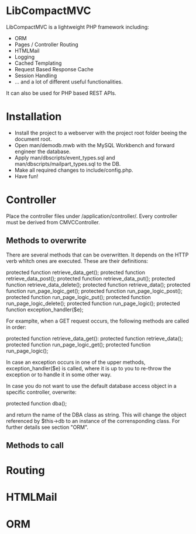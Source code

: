 LibCompactMVC
=============

LibCompactMVC is a lightweight PHP framework including:

- ORM
- Pages / Controller Routing
- HTMLMail
- Logging
- Cached Templating
- Request Based Response Cache
- Session Handling
- ... and a lot of different useful functionalities.

It can also be used for PHP based REST APIs.

Installation
============

- Install the project to a webserver with the project root folder beeing the
  document root.
- Open man/demodb.mwb with the MySQL Workbench and forward engineer the
  database.
- Apply man/dbscripts/event_types.sql and man/dbscripts/mailpart_types.sql to
  the DB.
- Make all required changes to include/config.php.
- Have fun!


Controller
==========

Place the controller files under /application/controller/. Every controller
must be derived from CMVCController.

Methods to overwrite
--------------------

There are several methods that can be overwritten. It depends on the HTTP verb
whitch ones are executed. These are their definitions:

protected function retrieve_data_get();
protected function retrieve_data_post();
protected function retrieve_data_put();
protected function retrieve_data_delete();
protected function retrieve_data();
protected function run_page_logic_get();
protected function run_page_logic_post();
protected function run_page_logic_put();
protected function run_page_logic_delete();
protected function run_page_logic();
protected function exception_handler($e);

For examplte, when a GET request occurs, the following methods are called in
order:

protected function retrieve_data_get():
protected function retrieve_data();
protected function run_page_logic_get();
protected function run_page_logic();

In case an exception occurs in one of the upper methods, exception_handler($e)
is called, where it is up to you to re-throw the exception or to handle it in
some other way.

In case you do not want to use the default database access object in a specific
controller, overwrite:

protected function dba();

and return the name of the DBA class as string. This will change the object
referenced by $this->db to an instance of the corrensponding class.
For further details see section "ORM".

Methods to call
---------------







Routing
=======




HTMLMail
========




ORM
===






